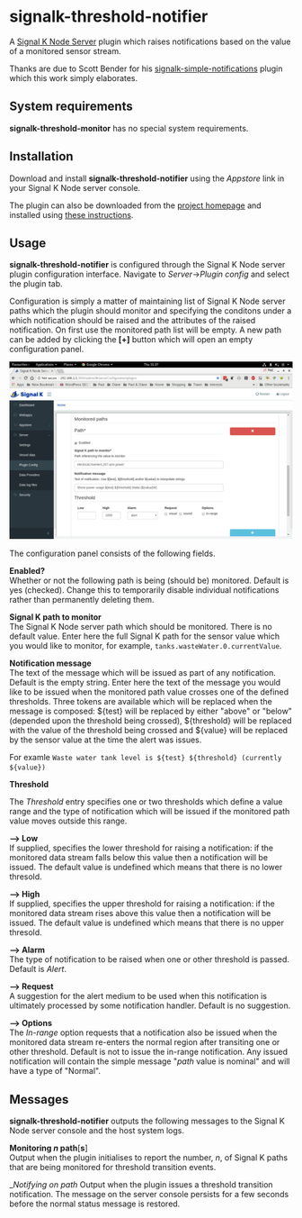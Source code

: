 # signalk-threshold-notifier

A [Signal K Node Server](https://github.com/SignalK/signalk-server-node) plugin
which raises notifications based on the value of a monitored sensor stream.

Thanks are due to Scott Bender for his
[signalk-simple-notifications](https://github.com/sbender9/signalk-simple-notifications)
plugin which this work simply elaborates.
## System requirements

__signalk-threshold-monitor__ has no special system requirements.
## Installation

Download and install __signalk-threshold-notifier__ using the _Appstore_ link
in your Signal K Node server console.

The plugin can also be downloaded from the
[project homepage](https://github.com/preeve9534/signalk-threshold-notifier)
and installed using
[these instructions](https://github.com/SignalK/signalk-server-node/blob/master/SERVERPLUGINS.md).
## Usage

 __signalk-threshold-notifier__ is configured through the Signal K Node server
plugin configuration interface.
Navigate to _Server_->_Plugin config_ and select the plugin tab.

Configuration is simply a matter of maintaining list of Signal K Node server
paths which the plugin should monitor and specifying the conditons under a
which notification should be raised and the attributes of the raised
notification.
On first use the monitored path list will be empty.
A new path can be added by clicking the __[+]__ button which will open an
empty configuration panel.

![Configuration panel](readme/screenshot.png)

The configuration panel consists of the following fields.

__Enabled?__  
Whether or not the following path is being (should be)  monitored.
Default is yes (checked).
Change this to temporarily disable individual notifications rather than
permanently deleting them.

__Signal K path to monitor__  
The Signal K Node server path which should be monitored.
There is no default value.
Enter here the full Signal K path for the sensor value which you would like to
monitor, for example, `tanks.wasteWater.0.currentValue`.

__Notification message__  
The text of the message which will be issued as part of any notification.
Default is the empty string.
Enter here the text of the message you would like to be issued when the
monitored path value crosses one of the defined thresholds.
Three tokens are available which will be replaced when the message is
composed: ${test} will be replaced by either "above" or "below" (depended upon
the threshold being crossed), ${threshold} will be replaced with the value of
the threshold being crossed and ${value} will be replaced by the sensor
value at the time the alert was issues.

For examle `Waste water tank level is ${test} ${threshold} (currently ${value})`

__Threshold__

The _Threshold_ entry specifies one or two thresholds which define a value
range and the type of notification which will be issued if the monitored
path value moves outside this range.

__--> Low__  
If supplied, specifies the lower threshold for raising a notification: if
the monitored data stream falls below this value then a notification will
be issued.
The default value is undefined which means that there is no lower
thresold.

__--> High__  
If supplied, specifies the upper threshold for raising a notification: if
the monitored data stream rises above this value then a notification will
be issued.
The default value is undefined which means that there is no upper
thresold.

__--> Alarm__  
The type of notification to be raised when one or other threshold is
passed.
Default is _Alert_.

__--> Request__  
A suggestion for the alert medium to be used when this notification is
ultimately processed by some notification handler.
Default is no suggestion.

__--> Options__  
The _In-range_ option requests that a notification also be issued when the
monitored data stream re-enters the normal region after transiting one or
other threshold.
Default is not to issue the in-range notification.
Any issued notification will contain the simple message "_path_ value is
nominal" and will have a type of "Normal".
## Messages

__signalk-threshold-notifier__ outputs the following messages to the Signal K
Node server console and the host system logs.

__Monitoring _n_ path__[__s__]  
Output when the plugin initialises to report the number, _n_, of Signal K
paths that are being monitored for threshold transition events.

__Notifying on _path__
Output when the plugin issues a threshold transition notification.
The message on the server console persists for a few seconds before
the normal status message is restored.
